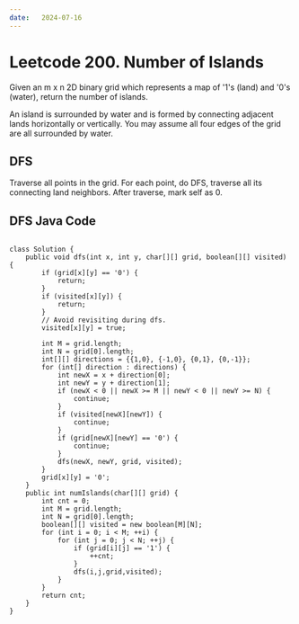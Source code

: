 ```yaml
---
date:   2024-07-16
---
```


# Leetcode 200. Number of Islands

Given an m x n 2D binary grid which represents a map of '1's (land) and '0's (water), return the number of islands.

An island is surrounded by water and is formed by connecting adjacent lands horizontally or vertically. You may assume all four edges of the grid are all surrounded by water.

## DFS
Traverse all points in the grid. For each point, do DFS, traverse all its connecting land neighbors. After traverse, mark self as 0.

## DFS Java Code
<pre>
<code>
class Solution {
    public void dfs(int x, int y, char[][] grid, boolean[][] visited) {
        if (grid[x][y] == '0') {
            return;
        }
        if (visited[x][y]) {
            return;
        }
        // Avoid revisiting during dfs.
        visited[x][y] = true;
    
        int M = grid.length;
        int N = grid[0].length;
        int[][] directions = {{1,0}, {-1,0}, {0,1}, {0,-1}};
        for (int[] direction : directions) {
            int newX = x + direction[0];
            int newY = y + direction[1];
            if (newX < 0 || newX >= M || newY < 0 || newY >= N) {
                continue;
            }
            if (visited[newX][newY]) {
                continue;
            }
            if (grid[newX][newY] == '0') {
                continue;
            }
            dfs(newX, newY, grid, visited);
        }
        grid[x][y] = '0';
    }
    public int numIslands(char[][] grid) {
        int cnt = 0;
        int M = grid.length;
        int N = grid[0].length;
        boolean[][] visited = new boolean[M][N];
        for (int i = 0; i < M; ++i) {
            for (int j = 0; j < N; ++j) {
                if (grid[i][j] == '1') {
                    ++cnt;
                }
                dfs(i,j,grid,visited);
            }
        }
        return cnt;
    }
}
</code>
</pre>
